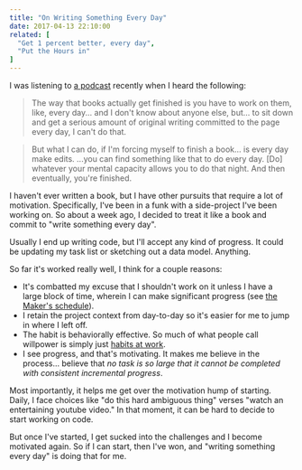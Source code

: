 ```yaml
---
title: "On Writing Something Every Day"
date: 2017-04-13 22:10:00
related: [
  "Get 1 percent better, every day",
  "Put the Hours in"
]
---
```


I was listening to [a podcast](https://devchat.tv/ruby-rogues/rails-5-way-obie-fernandez) recently when I heard the following:

> The way that books actually get finished is you have to work on them, like, every day... and I don't know about anyone else, but... to sit down and get a serious amount of original writing committed to the page every day, I can't do that.

> But what I can do, if I'm forcing myself to finish a book... is every day make edits. ...you can find something like that to do every day. [Do] whatever your mental capacity allows you to do that night. And then eventually, you're finished.

I haven't ever written a book, but I have other pursuits that require a lot of motivation. Specifically, I've been in a funk with a side-project I've been working on. So about a week ago, I decided to treat it like a book and commit to "write something every day".

Usually I end up writing code, but I'll accept any kind of progress. It could be updating my task list or sketching out a data model. Anything.

So far it's worked really well, I think for a couple reasons:

- It's combatted my excuse that I shouldn't work on it unless I have a large block of time, wherein I can make significant progress (see [the Maker's schedule](http://www.paulgraham.com/makersschedule.html)).
- I retain the project context from day-to-day so it's easier for me to jump in where I left off.
- The habit is behaviorally effective. So much of what people call willpower is simply just [habits at work]({{site.url}}/books/#the-power-of-habit).
- I see progress, and that's motivating. It makes me believe in the process... believe that _no task is so large that it cannot be completed with consistent incremental progress_.

Most importantly, it helps me get over the motivation hump of starting. Daily, I face choices like "do this hard ambiguous thing" verses "watch an entertaining youtube video." In that moment, it can be hard to decide to start working on code.

But once I've started, I get sucked into the challenges and I become motivated again. So if I can start, then I've won, and "writing something every day" is doing that for me.
